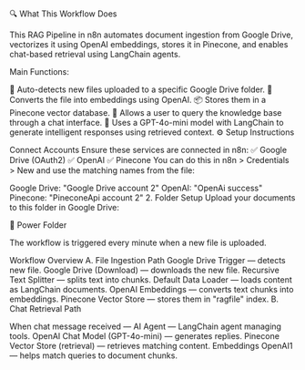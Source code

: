 🔍 What This Workflow Does

This RAG Pipeline in n8n automates document ingestion from Google Drive, vectorizes it using OpenAI embeddings, stores it in Pinecone, and enables chat-based retrieval using LangChain agents.

Main Functions:

📂 Auto-detects new files uploaded to a specific Google Drive folder.
🧠 Converts the file into embeddings using OpenAI.
📦 Stores them in a Pinecone vector database.
💬 Allows a user to query the knowledge base through a chat interface.
🤖 Uses a GPT-4o-mini model with LangChain to generate intelligent responses using retrieved context.
⚙️ Setup Instructions

Connect Accounts
Ensure these services are connected in n8n:
✅ Google Drive (OAuth2)
✅ OpenAI
✅ Pinecone
You can do this in n8n > Credentials > New and use the matching names from the file:

Google Drive: "Google Drive account 2"
OpenAI: "OpenAi success"
Pinecone: "PineconeApi account 2"
2. Folder Setup
Upload your documents to this folder in Google Drive:

📁 Power Folder

The workflow is triggered every minute when a new file is uploaded.

Workflow Overview
A. File Ingestion Path
Google Drive Trigger — detects new file.
Google Drive (Download) — downloads the new file.
Recursive Text Splitter — splits text into chunks.
Default Data Loader — loads content as LangChain documents.
OpenAI Embeddings — converts text chunks into embeddings.
Pinecone Vector Store — stores them in "ragfile" index.
B. Chat Retrieval Path

When chat message received —
AI Agent — LangChain agent managing tools.
OpenAI Chat Model (GPT-4o-mini) — generates replies.
Pinecone Vector Store (retrieval) — retrieves matching content.
Embeddings OpenAI1 — helps match queries to document chunks.